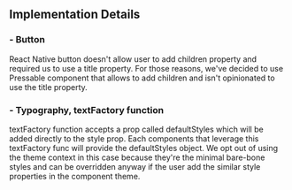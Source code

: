 ## Implementation Details

### - Button
React Native button doesn't allow user to add children property and required us to use a title property.
For those reasons, we've decided to use Pressable component that allows to add children and isn't opinionated to use the title property.

### - Typography, textFactory function
textFactory function accepts a prop called defaultStyles which will be added directly to the style prop.
Each components that leverage this textFactory func will provide the defaultStyles object.
We opt out of using the theme context in this case because they're the minimal bare-bone styles and can be overridden anyway if the user add the similar style properties in the component theme.
